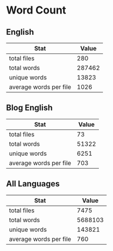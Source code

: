 # Word Count

## English

Stat | Value
---- | -----
total files | 280
total words | 287462
unique words | 13823
average words per file | 1026

## Blog English

Stat | Value
---- | -----
total files | 73
total words | 51322
unique words | 6251
average words per file | 703

## All Languages

Stat | Value
---- | -----
total files | 7475
total words | 5688103
unique words | 143821
average words per file | 760
